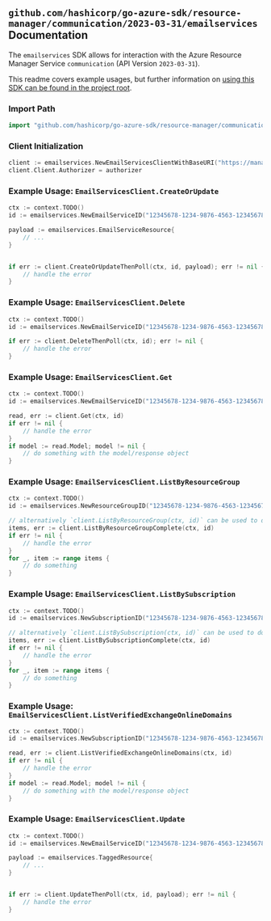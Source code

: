 
## `github.com/hashicorp/go-azure-sdk/resource-manager/communication/2023-03-31/emailservices` Documentation

The `emailservices` SDK allows for interaction with the Azure Resource Manager Service `communication` (API Version `2023-03-31`).

This readme covers example usages, but further information on [using this SDK can be found in the project root](https://github.com/hashicorp/go-azure-sdk/tree/main/docs).

### Import Path

```go
import "github.com/hashicorp/go-azure-sdk/resource-manager/communication/2023-03-31/emailservices"
```


### Client Initialization

```go
client := emailservices.NewEmailServicesClientWithBaseURI("https://management.azure.com")
client.Client.Authorizer = authorizer
```


### Example Usage: `EmailServicesClient.CreateOrUpdate`

```go
ctx := context.TODO()
id := emailservices.NewEmailServiceID("12345678-1234-9876-4563-123456789012", "example-resource-group", "emailServiceValue")

payload := emailservices.EmailServiceResource{
	// ...
}


if err := client.CreateOrUpdateThenPoll(ctx, id, payload); err != nil {
	// handle the error
}
```


### Example Usage: `EmailServicesClient.Delete`

```go
ctx := context.TODO()
id := emailservices.NewEmailServiceID("12345678-1234-9876-4563-123456789012", "example-resource-group", "emailServiceValue")

if err := client.DeleteThenPoll(ctx, id); err != nil {
	// handle the error
}
```


### Example Usage: `EmailServicesClient.Get`

```go
ctx := context.TODO()
id := emailservices.NewEmailServiceID("12345678-1234-9876-4563-123456789012", "example-resource-group", "emailServiceValue")

read, err := client.Get(ctx, id)
if err != nil {
	// handle the error
}
if model := read.Model; model != nil {
	// do something with the model/response object
}
```


### Example Usage: `EmailServicesClient.ListByResourceGroup`

```go
ctx := context.TODO()
id := emailservices.NewResourceGroupID("12345678-1234-9876-4563-123456789012", "example-resource-group")

// alternatively `client.ListByResourceGroup(ctx, id)` can be used to do batched pagination
items, err := client.ListByResourceGroupComplete(ctx, id)
if err != nil {
	// handle the error
}
for _, item := range items {
	// do something
}
```


### Example Usage: `EmailServicesClient.ListBySubscription`

```go
ctx := context.TODO()
id := emailservices.NewSubscriptionID("12345678-1234-9876-4563-123456789012")

// alternatively `client.ListBySubscription(ctx, id)` can be used to do batched pagination
items, err := client.ListBySubscriptionComplete(ctx, id)
if err != nil {
	// handle the error
}
for _, item := range items {
	// do something
}
```


### Example Usage: `EmailServicesClient.ListVerifiedExchangeOnlineDomains`

```go
ctx := context.TODO()
id := emailservices.NewSubscriptionID("12345678-1234-9876-4563-123456789012")

read, err := client.ListVerifiedExchangeOnlineDomains(ctx, id)
if err != nil {
	// handle the error
}
if model := read.Model; model != nil {
	// do something with the model/response object
}
```


### Example Usage: `EmailServicesClient.Update`

```go
ctx := context.TODO()
id := emailservices.NewEmailServiceID("12345678-1234-9876-4563-123456789012", "example-resource-group", "emailServiceValue")

payload := emailservices.TaggedResource{
	// ...
}


if err := client.UpdateThenPoll(ctx, id, payload); err != nil {
	// handle the error
}
```
